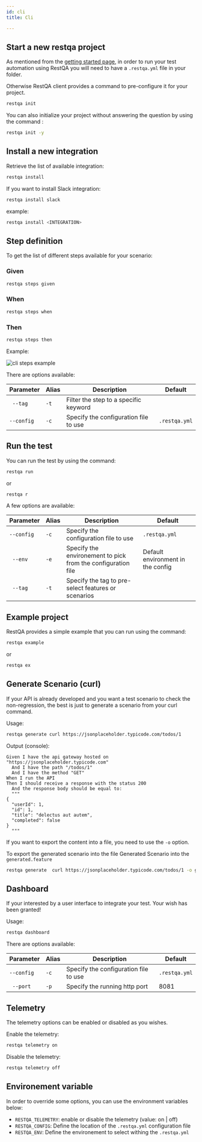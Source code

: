 ```yaml
---
id: cli
title: Cli

---
```



## Start a new restqa project

As mentioned from the [getting started page](../getting-started/quickstart.md), in order to run your test automation using RestQA you will need to have a `.restqa.yml` file in your folder.

Otherwise RestQA client provides a command to pre-configure it for your project.

```bash
restqa init
```

You can also initialize your project without answering the question by using the command : 

```bash
restqa init -y
```

## Install a new integration

Retrieve the list of available integration:

```bash
restqa install 
```

If you want to install Slack integration:


```bash
restqa install slack
```

example:

```bash
restqa install <INTEGRATION>
```

## Step definition

To get the list of different steps available for your scenario:

### Given

```bash
restqa steps given
```

### When

```bash
restqa steps when
```
### Then

```bash
restqa steps then
```

Example: 

![cli steps example](../assets/restqa-steps.gif)


There are options available:

| Parameter  | Alias | Description                                                  | Default                           | 
| ---------- | ----- | ------------------------------------------------------------ | --------------------------------- |
| ` --tag`   | `-t`  | Filter the step to a specific keyword                        |                                   |
| `--config` | `-c`  | Specify the configuration file to use                        | `.restqa.yml`                     |

## Run the test

You can run the test by using the command:

```bash
restqa run
```

or  

```bash
restqa r
```

A few options are available:

| Parameter  | Alias | Description                                                  | Default                           | 
| ---------- | ----- | ------------------------------------------------------------ | --------------------------------- |
| `--config` | `-c` | Specify the configuration file to use                         | `.restqa.yml`                     |
| ` --env`   | `-e` | Specify the environement to pick from the configuration file  | Default environment in the config |
| ` --tag`   | `-t` | Specify the tag to pre-select features or scenarios           |                              |

## Example project

RestQA provides a simple example that you can run using the command:

```bash
restqa example
```

or  

```bash
restqa ex
```

## Generate Scenario (curl)

If your API is already developed and you want a test scenario to check the non-regression, the best is just to generate a scenario from your curl command.

Usage: 

```bash
restqa generate curl https://jsonplaceholder.typicode.com/todos/1
```

Output (console):

```gherkin
Given I have the api gateway hosted on "https://jsonplaceholder.typicode.com"
  And I have the path "/todos/1"
  And I have the method "GET"
When I run the API
Then I should receive a response with the status 200
  And the response body should be equal to:
  """
{
  "userId": 1,
  "id": 1,
  "title": "delectus aut autem",
  "completed": false
}
  """
```

If you want to export the content into a file, you need to use the `-o` option.

To export the generated scenario into the file Generated Scenario into the `generated.feature`

```bash
restqa generate  curl https://jsonplaceholder.typicode.com/todos/1 -o generated.feature
```

## Dashboard

If your interested by a user interface to integrate your test.
Your wish has been granted!

Usage: 

```bash
restqa dashboard
```

There are options available:

| Parameter  | Alias | Description                                                  | Default       | 
| ---------- | ----- | ------------------------------------------------------------ | --------------|
| `--config` | `-c` | Specify the configuration file to use                         | `.restqa.yml` |
| ` --port`  | `-p` | Specify the running http port                                 | 8081          |


## Telemetry

The telemetry options can be enabled or disabled as you wishes.

Enable the telemetry:

```bash
restqa telemetry on
```

Disable the telemetry:

```bash
restqa telemetry off
```

## Environement variable

In order to override some options, you can use the environment variables below:

* `RESTQA_TELEMETRY`: enable or disable the telemetry (value: on | off)
* `RESTQA_CONFIG`: Define the location of the `.restqa.yml` configuration file
* `RESTQA_ENV`: Define the environement to select withing the `.restqa.yml`

